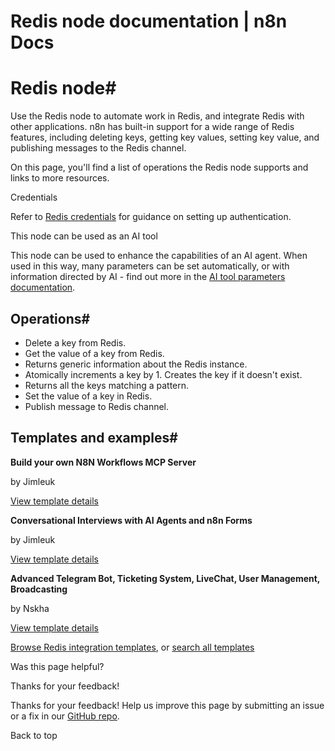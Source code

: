 # Redis node documentation | n8n Docs

[ ](https://github.com/n8n-io/n8n-docs/edit/main/docs/integrations/builtin/app-nodes/n8n-nodes-base.redis.md "Edit this page")

# Redis node#

Use the Redis node to automate work in Redis, and integrate Redis with other applications. n8n has built-in support for a wide range of Redis features, including deleting keys, getting key values, setting key value, and publishing messages to the Redis channel. 

On this page, you'll find a list of operations the Redis node supports and links to more resources.

Credentials

Refer to [Redis credentials](../../credentials/redis/) for guidance on setting up authentication. 

This node can be used as an AI tool

This node can be used to enhance the capabilities of an AI agent. When used in this way, many parameters can be set automatically, or with information directed by AI - find out more in the [AI tool parameters documentation](../../../../advanced-ai/examples/using-the-fromai-function/).

## Operations#

  * Delete a key from Redis.
  * Get the value of a key from Redis.
  * Returns generic information about the Redis instance.
  * Atomically increments a key by 1. Creates the key if it doesn't exist.
  * Returns all the keys matching a pattern.
  * Set the value of a key in Redis.
  * Publish message to Redis channel.

## Templates and examples#

**Build your own N8N Workflows MCP Server**

by Jimleuk

[View template details](https://n8n.io/workflows/3770-build-your-own-n8n-workflows-mcp-server/)

**Conversational Interviews with AI Agents and n8n Forms**

by Jimleuk

[View template details](https://n8n.io/workflows/2566-conversational-interviews-with-ai-agents-and-n8n-forms/)

**Advanced Telegram Bot, Ticketing System, LiveChat, User Management, Broadcasting**

by Nskha

[View template details](https://n8n.io/workflows/2045-advanced-telegram-bot-ticketing-system-livechat-user-management-broadcasting/)

[Browse Redis integration templates](https://n8n.io/integrations/redis/), or [search all templates](https://n8n.io/workflows/)

Was this page helpful? 

Thanks for your feedback! 

Thanks for your feedback! Help us improve this page by submitting an issue or a fix in our [GitHub repo](https://github.com/n8n-io/n8n-docs). 

Back to top